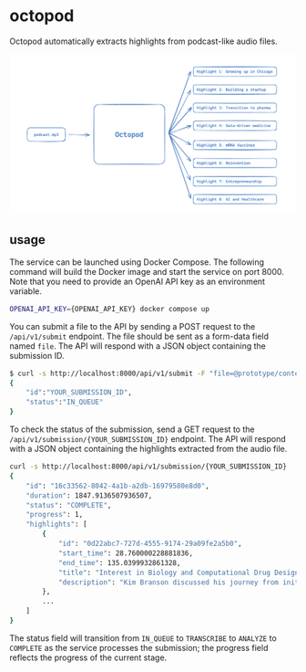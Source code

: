 # octopod
Octopod automatically extracts highlights from podcast-like audio files.

![assets/octopod.png](assets/octopod.png)

## usage
The service can be launched using Docker Compose. The following command will build the Docker image and start the service on port 8000. Note that you need to provide an OpenAI API key as an environment variable.

```bash
OPENAI_API_KEY={OPENAI_API_KEY} docker compose up
````

You can submit a file to the API by sending a POST request to the `/api/v1/submit` endpoint. The file should be sent as a form-data field named `file`. The API will respond with a JSON object containing the submission ID.

```bash
$ curl -s http://localhost:8000/api/v1/submit -F "file=@prototype/content/browser.mp3"
{
    "id":"YOUR_SUBMISSION_ID",
    "status":"IN_QUEUE"
}
```

To check the status of the submission, send a GET request to the `/api/v1/submission/{YOUR_SUBMISSION_ID}` endpoint. The API will respond with a JSON object containing the highlights extracted from the audio file.

```bash
curl -s http://localhost:8000/api/v1/submission/{YOUR_SUBMISSION_ID}
{
    "id": "16c33562-8042-4a1b-a2db-16979580e8d0",
    "duration": 1847.9136507936507,
    "status": "COMPLETE",
    "progress": 1,
    "highlights": [
        {
            "id": "0d22abc7-727d-4555-9174-29a09fe2a5b0",
            "start_time": 28.760000228881836,
            "end_time": 135.0399932861328,
            "title": "Interest in Biology and Computational Drug Design",
            "description": "Kim Branson discussed his journey from initially being drawn to molecular biology and bacterial pathogenesis in university to discovering his passion for computational drug design. He highlighted the interplay between his childhood interest in computers, his love for math and physics, and the allure of structural biology. Kim also shared insights into the development of computational methods for drug design and the success of the neuraminidase drug Relenza, which was designed using computational techniques.",
        },
        ...
    ]
}
```

The status field will transition from `IN_QUEUE` to `TRANSCRIBE` to `ANALYZE` to `COMPLETE` as the service processes the submission; the progress field reflects the progress of the current stage.

